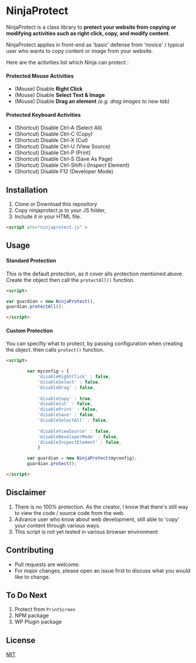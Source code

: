 # NinjaProtect

NinjaProtect is a class library to **protect your website from copying or modifying activities such as right click, copy, and modify content**. 

NinjaProtect applies in front-end as 'basic' defense from 'novice' / typical user who wants to copy content or image from your website. 

Here are the activities list which Ninja can protect : 
#### Protected Mouse Activities
* (Mouse) Disable **Right Click**
* (Mouse) Disable **Select Text & Image**
* (Mouse) Disable **Drag an element** _(e.g. drag images to new tab)_
#### Protected Keyboard Activities
* (Shortcut) Disable Ctrl-A (Select All)
* (Shortcut) Disable Ctrl-C (Copy)
* (Shortcut) Disable Ctrl-X (Cut)
* (Shortcut) Disable Ctrl-U (View Source)
* (Shortcut) Disable Ctrl-P (Print)
* (Shortcut) Disable Ctrl-S (Save As Page)
* (Shortcut) Disable Ctrl-Shift-i (Inspect Element)
* (Shortcut) Disable F12 (Developer Mode)



## Installation

1. Clone or Download this repository
2. Copy ninjaprotect.js to your JS folder, 
3. Include it in your HTML file.
```html
<script src="ninjaprotect.js" >
```

## Usage

#### Standard Protection
This is the default protection, as it cover alls protection mentioned above. Create the object then call the ```protectAll()``` function. 

```html
<script>

var guardian = new NinjaProtect();
guardian.protectAll();

</script>
```

#### Custom Protection
You can specifiy what to protect, by passing configuration when creating the object. then calls ```protect()``` function.
```html
<script>

        var myconfig = {
            'disableRightClick' : false, 
            'disableSelect' : false, 
            'disableDrag' : false,   
          
            'disableCopy' : true,   
            'disableCut' : false, 
            'disablePrint' : false, 
            'disableSave' : false, 
            'disableSelectAll' : false, 
    
            'disableViewSource' : false,     
            'disableDeveloperMode' : false, 
            'disableInspectElement' : false, 
            }

        var guardian = new NinjaProtect(myconfig);
        guardian.protect();

</script>
```

## Disclaimer
1. There is no 100%  protection. As the creator, I know that there's still way to view the code / source code from the web.
2. Advance user who know about web development, still able to 'copy' your content through various ways.
3. This script is not yet tested in various browser environment


## Contributing
* Pull requests are welcome. 
* For major changes, please open an issue first to discuss what you would like to change.

## To Do Next
1. Protect from ```PrintScreen```
2. NPM package
3. WP Plugin package


## License
[MIT](https://choosealicense.com/licenses/mit/)